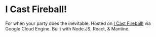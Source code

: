 # I Cast Fireball!

For when your party does the inevitable.
Hosted on [I Cast Fireball!](https://icastfireball.us) via Google Cloud Engine.
Built with Node.JS, React, & Mantine.